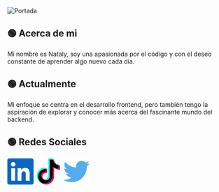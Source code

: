 ![Portada](portada.png)

<center>

</center>

## 🟢 Acerca de mi

Mi nombre es Nataly, soy una apasionada por el código y con el deseo constante de aprender algo nuevo cada día.

## 🟢 Actualmente

Mi enfoque se centra en el desarrollo frontend, pero también tengo la aspiración de explorar y conocer más acerca del fascinante mundo del backend.

## 🟢 Redes Sociales

[![](/social-media/linkedin.svg)](https://www.linkedin.com/in/nataly-rojas/)
[![](/social-media/tiktok.svg)](https://www.tiktok.com/@frontendgreen)
[![](/social-media/twitter.svg)](https://twitter.com/natalyrojasdev)
